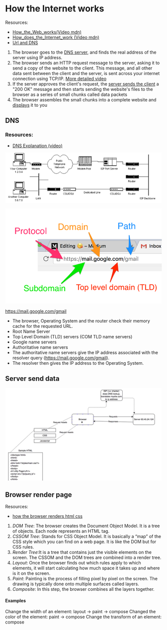 # How the Internet works

Resources: 
* [How_the_Web_works(Video mdn)](https://developer.mozilla.org/en-US/docs/Learn/Getting_started_with_the_web/How_the_Web_works)
* [How_does_the_Internet_work (Video mdn)](https://developer.mozilla.org/en-US/docs/Learn/Common_questions/How_does_the_Internet_work)
* [Url and DNS](
https://medium.com/@nickteixeira/anatomy-of-a-url-and-the-dns-process-1c200d306fdf)

1. The browser goes to the [DNS server](https://github.com/purumvisum/interview/blob/master/theoretical-basis/how-internet-works/README.md#dns), and finds the real address of the server using IP address.
2. The browser sends an HTTP request message to the server, asking it to send a copy of the website to the client.
    This message, and all other data sent between the client and the server, 
    is sent across your internet connection using TCP/IP. [More detailed video](https://www.youtube.com/watch?v=F27PLin3TV0&feature=emb_logo)
3. If the server approves the client's request, the [server sends the client](https://github.com/purumvisum/interview/blob/master/theoretical-basis/how-internet-works/README.md#Server-send-data) a "200 OK" message and then starts sending the      website's files to the browser as a series of small chunks called data packets
4. The browser assembles the small chunks into a complete website and [displays](https://github.com/purumvisum/interview/blob/master/theoretical-basis/how-internet-works/README.md#Browser-render-page)  it to you


## DNS

### Resources: 
* [DNS Explanation (video)](https://www.youtube.com/watch?v=72snZctFFtA)

![Network](https://github.com/purumvisum/interview/blob/master/theoretical-basis/how-internet-works/network.gif)


![Url](https://github.com/purumvisum/interview/blob/master/theoretical-basis/how-internet-works/url.png )

https://mail.google.com/gmail
* The browser, Operating System and the router check their memory cache for the requested URL.
* Root Name Server
* Top Level Domain (TLD) servers (COM TLD name servers)
* Google name servers
* Authoritative name servers
* The authoritative name servers give the IP address associated with the resolver query (https://mail.google.com/gmail).
* The resolver then gives the IP address to the Operating System. 

## Server send data

![client-server](https://github.com/purumvisum/interview/blob/master/theoretical-basis/how-internet-works/web-site.jpg )

## Browser render page

Resources: 
* [how the browser renders html css](https://medium.com/@mustafa.abdelmogoud/how-the-browser-renders-html-css-27920d8ccaa6)

1. *DOM Tree*: The browser creates the Document Object Model. It is a tree of objects. Each node represents an HTML tag.
2. *CSSOM Tree*: Stands for CSS Object Model. It is basically a “map” of the CSS style which you can find on a web page. It is like the DOM but for CSS rules.
3. *Render Tree*:It is a tree that contains just the visible elements on the screen. The CSSOM and the DOM trees are combined into a render tree.
4. *Layout*: Once the browser finds out which rules apply to which elements, it will start calculating how much space it takes up and where is it on the screen.
5. *Paint*: Painting is the process of filling pixel by pixel on the screen. The drawing is typically done onto multiple surfaces called layers.
6. *Composite*: In this step, the browser combines all the layers together.

#### Examples
Change the width of an element:  layout -> paint -> compose
Changed the color of the element: paint -> compose
Change the transform of an element: compose

